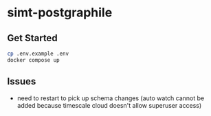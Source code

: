 # simt-postgraphile

## Get Started

```sh
cp .env.example .env
docker compose up
```

## Issues
- need to restart to pick up schema changes (auto watch cannot be added because timescale cloud doesn't allow superuser access) 
